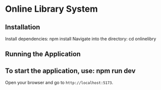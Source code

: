# Online Library System

## Installation
 Install dependencies: npm install
 Navigate into the directory:
cd onlinelibry

## Running the Application 

## To start the application, use: npm run dev

Open your browser and go to `http://localhost:5173`.